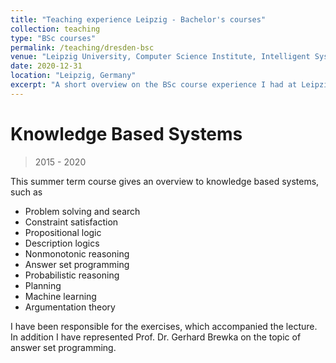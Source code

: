 ```yaml
---
title: "Teaching experience Leipzig - Bachelor's courses"
collection: teaching
type: "BSc courses"
permalink: /teaching/dresden-bsc
venue: "Leipzig University, Computer Science Institute, Intelligent Systems Group"
date: 2020-12-31
location: "Leipzig, Germany"
excerpt: "A short overview on the BSc course experience I had at Leipzig University"
---
```


Knowledge Based Systems
======
> 2015 - 2020

This summer term course gives an overview to knowledge based systems, such as
* Problem solving and search
* Constraint satisfaction
* Propositional logic
* Description logics
* Nonmonotonic reasoning
* Answer set programming
* Probabilistic reasoning
* Planning
* Machine learning
* Argumentation theory

I have been responsible for the exercises, which accompanied the lecture.
In addition I have represented Prof. Dr. Gerhard Brewka on the topic of answer set programming.

